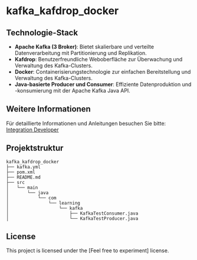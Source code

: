 # kafka_kafdrop_docker

## Technologie-Stack

- **Apache Kafka (3 Broker)**: Bietet skalierbare und verteilte Datenverarbeitung mit Partitionierung und Replikation.
- **Kafdrop**: Benutzerfreundliche Weboberfläche zur Überwachung und Verwaltung des Kafka-Clusters.
- **Docker**: Containerisierungstechnologie zur einfachen Bereitstellung und Verwaltung des Kafka-Clusters.
- **Java-basierte Producer und Consumer**: Effiziente Datenproduktion und -konsumierung mit der Apache Kafka Java API.

## Weitere Informationen

Für detaillierte Informationen und Anleitungen besuchen Sie bitte: [Integration Developer](https://integration-developer.de/kafka-cluster_mit_kafdrop_docker/)

## Projektstruktur

```plaintext
kafka_kafdrop_docker
├── kafka.yml
├── pom.xml
├── README.md
├── src
│   └── main
│       └── java
│           └── com
│               └── learning
│                   └── kafka
│                       ├── KafkaTestConsumer.java
│                       └── KafkaTestProducer.java
```

## License

This project is licensed under the [Feel free to experiment] license.
